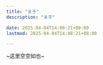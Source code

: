 ```yaml
---
title: "关于"
description: "关于"

date: 2025-04-04T14:08:21+08:00
lastmod: 2025-04-04T14:08:21+08:00

---
```

~这里空空如也~
